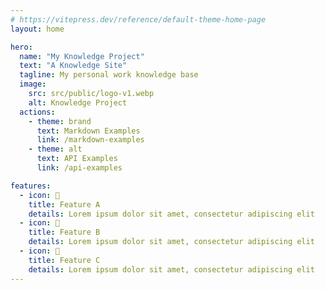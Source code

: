 ```yaml
---
# https://vitepress.dev/reference/default-theme-home-page
layout: home

hero:
  name: "My Knowledge Project"
  text: "A Knowledge Site"
  tagline: My personal work knowledge base
  image:
    src: src/public/logo-v1.webp
    alt: Knowledge Project
  actions:
    - theme: brand
      text: Markdown Examples
      link: /markdown-examples
    - theme: alt
      text: API Examples
      link: /api-examples

features:
  - icon: 🚀
    title: Feature A
    details: Lorem ipsum dolor sit amet, consectetur adipiscing elit
  - icon: 🦄
    title: Feature B
    details: Lorem ipsum dolor sit amet, consectetur adipiscing elit
  - icon: 🎨
    title: Feature C
    details: Lorem ipsum dolor sit amet, consectetur adipiscing elit
---
```



